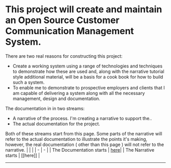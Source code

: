 # This project will create and maintain an Open Source Customer Communication Management System.

There are two real reasons for constructing this project:

- Create a working system using a range of technologies and techniques to demonstrate how these are used and, along with the narrative tutorial style additional material, will be a basis for a cook book for how to build such a system.
- To enable me to demonstrate to prospective employers and clients that I am capable of delivering a system along with all the necessary management, design and documentation.

The documentation in in two streams:
- A narrative of the process. I'm creating a narrative to support the..
- The actual documentation for the project.

Both of these streams start from this page. Some parts of the narrative will refer to the actual documentation to illustrate the points it's making, however, the real documentation ( other than this page ) will not refer to the narrative. 
|   |   |
| - | - |
| The Documentation starts | [here](/Open-Source-Customer-Communication-Management-System-Project/Open-Source-Customer-Communication-System)|
| The Narrative starts | [[here]] |

----


